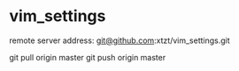 # vim_settings

remote 
server address: 
git@github.com:xtzt/vim_settings.git


git pull origin master
git push origin master
